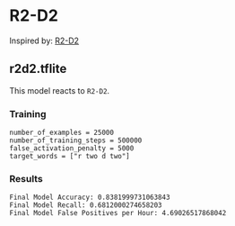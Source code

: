 # R2-D2

Inspired by: [R2-D2](https://en.wikipedia.org/wiki/R2-D2)

## r2d2.tflite

This model reacts to `R2-D2`.

### Training

```
number_of_examples = 25000
number_of_training_steps = 500000
false_activation_penalty = 5000
target_words = ["r two d two"]
```

### Results

```
Final Model Accuracy: 0.8381999731063843
Final Model Recall: 0.6812000274658203
Final Model False Positives per Hour: 4.69026517868042
```
